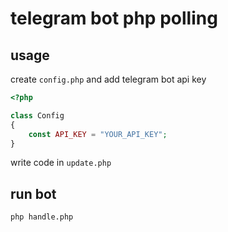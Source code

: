# telegram bot php polling

## usage

create `config.php` and add telegram bot api key

```php
<?php

class Config
{
    const API_KEY = "YOUR_API_KEY";
}
```
write code in `update.php`
## run bot

```bash
php handle.php
```